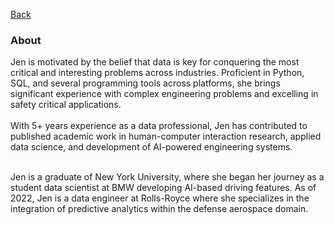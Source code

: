 [Back](https://zenjen-devs.github.io)

### About

<p align="left">
Jen is motivated by the belief that data is key for conquering the most critical and interesting problems across industries. Proficient in Python, SQL, and several programming tools across platforms, she brings significant experience with complex engineering problems and excelling in safety critical applications.

  <br>
  <br>
With 5+ years experience as a data professional, Jen has contributed to published academic work in human-computer interaction research, applied data science, and development of AI-powered engineering systems.
<br>
  <br>
  
Jen is a graduate of New York University, where she began her journey as a student data scientist at BMW developing AI-based driving features. As of 2022, Jen is a data engineer at Rolls-Royce where she specializes in the integration of predictive analytics within the defense aerospace domain.
  <br><br>






  

  </p>


